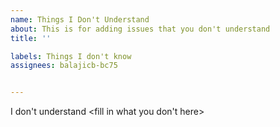 ```yaml
---
name: Things I Don't Understand
about: This is for adding issues that you don't understand
title: ''

labels: Things I don't know
assignees: balajicb-bc75


---
```


I don't understand <fill in what you don't here>

